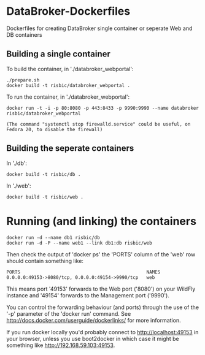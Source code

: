 # DataBroker-Dockerfiles

Dockerfiles for creating DataBroker single container or seperate Web and DB containers

Building a single container
---------------------------

To build the container, in './databroker_webportal':

    ./prepare.sh
    docker build -t risbic/databroker_webportal .

To run the container, in './databroker_webportal':
 
    docker run -t -i -p 80:8080 -p 443:8433 -p 9990:9990 --name databroker risbic/databroker_webportal

    (The command "systemctl stop firewalld.service" could be useful, on Fedora 20, to disable the firewall)


Building the seperate containers
--------------------------------

In './db':

    docker build -t risbic/db .

In './web':

    docker build -t risbic/web .

# Running (and linking) the containers

    docker run -d --name db1 risbic/db
    docker run -d -P --name web1 --link db1:db risbic/web

Then check the output of 'docker ps' the 'PORTS' column of the 'web' row should contain something like:

    PORTS                                              NAMES
    0.0.0.0:49153->8080/tcp, 0.0.0.0:49154->9990/tcp   web

This means port '49153' forwards to the Web port ('8080') on your WildFly instance and '49154' forwards to the Management port ('9990'). 

You can control the forwarding behaviour (and ports) through the use of the '-p' parameter of the 'docker run' command. See <http://docs.docker.com/userguide/dockerlinks/> for more information.

If you run docker locally you'd probably connect to <http://localhost:49153> in your browser, unless you use boot2docker in which case it might be something like <http://192.168.59.103:49153>.

